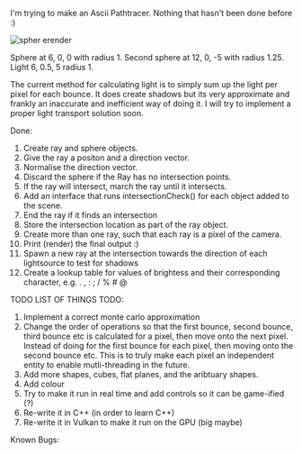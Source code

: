 I'm trying to make an Ascii Pathtracer. Nothing that hasn't been done before :)

![spher erender](https://github.com/Fullyverified/ASCII_RayTracer/assets/138776324/553ab64d-12ce-4391-a3cf-c72657531b53)

Sphere at 6, 0, 0 with radius 1. Second sphere at 12, 0, -5 with radius 1.25. Light 6, 0.5, 5 radius 1.

The current method for calculating light is to simply sum up the light per pixel for each bounce.
It does create shadows but its very approximate and frankly an inaccurate and inefficient way of doing it.
I will try to implement a proper light transport solution soon.

Done:
1. Create ray and sphere objects.
2. Give the ray a positon and a direction vector.
3. Normalise the direction vector.
4. Discard the sphere if the Ray has no intersection points.
5. If the ray will intersect, march the ray until it intersects.
6. Add an interface that runs intersectionCheck() for each object added to the scene.
7. End the ray if it finds an intersection
8. Store the intersection location as part of the ray object.
9. Create more than one ray, such that each ray is a pixel of the camera.
10. Print (render) the final output :)
11. Spawn a new ray at the intersection towards the direction of each lightsource to test for shadows
12. Create a lookup table for values of brightess and their corresponding character, e.g. . , : ; / % # @

TODO LIST OF THINGS TODO:
1. Implement a correct monte carlo approximation
2. Change the order of operations so that the first bounce, second bounce, third bounce etc is calculated for a pixel, then move onto the next pixel.
    Instead of doing for the first bounce for each pixel, then moving onto the second bounce etc.
    This is to truly make each pixel an independent entity to enable mutli-threading in the future.
3. Add more shapes, cubes, flat planes, and the aribtuary shapes.
4. Add colour
5. Try to make it run in real time and add controls so it can be game-ified (?)
6. Re-write it in C++ (in order to learn C++)
7. Re-write it in Vulkan to make it run on the GPU (big maybe) 

Known Bugs:
